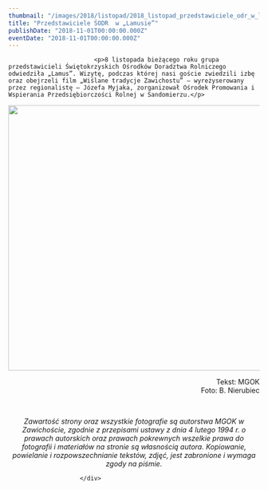 ```yaml
---
thumbnail: "/images/2018/listopad/2018_listopad_przedstawiciele_odr_w_lamusie_2018_11_przedstawiciele_odr_w_lamusie_DSC_0004str.jpg"
title: "Przedstawiciele ŚODR  w „Lamusie”"
publishDate: "2018-11-01T00:00:00.000Z"
eventDate: "2018-11-01T00:00:00.000Z"
---
```


<div class="entry-content">
							
							<p>8 listopada bieżącego roku grupa przedstawicieli Świętokrzyskich Ośrodków Doradztwa Rolniczego odwiedziła „Lamus”. Wizytę, podczas której nasi goście zwiedzili izbę oraz obejrzeli film „Wiślane tradycje Zawichostu” – wyreżyserowany przez regionalistę – Józefa Myjaka, zorganizował Ośrodek Promowania i Wspierania Przedsiębiorczości Rolnej w Sandomierzu.</p>
<p><img fetchpriority="high" decoding="async" class="aligncenter size-full wp-image-6219" src="/images/2018/listopad/2018_listopad_przedstawiciele_odr_w_lamusie_2018_11_przedstawiciele_odr_w_lamusie_DSC_0004str.jpg" alt="" width="800" height="531" srcset="/images/2018/listopad/2018_listopad_przedstawiciele_odr_w_lamusie_2018_11_przedstawiciele_odr_w_lamusie_DSC_0004str.jpg 800w, /images/2018/listopad/DSC_0004str-300x199.jpg 300w, /images/2018/listopad/DSC_0004str-768x510.jpg 768w" sizes="(max-width: 800px) 100vw, 800px"></p>
<p style="text-align: right;">Tekst: MGOK<br>
Foto: B. Nierubiec</p>
<p>&nbsp;</p>
<p style="text-align: center;"><em>Zawartość strony oraz wszystkie fotografie są autorstwa MGOK w Zawichoście, zgodnie z przepisami ustawy z dnia 4 lutego 1994 r. o prawach autorskich oraz prawach pokrewnych wszelkie prawa do fotografii i materiałów na stronie są własnością autora. Kopiowanie, powielanie i rozpowszechnianie tekstów, zdjęć, jest zabronione i wymaga zgody na piśmie.</em></p>
						
						</div>

